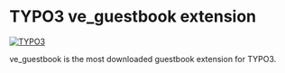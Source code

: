 # TYPO3 ve_guestbook extension

[![TYPO3](https://img.shields.io/badge/TYPO3-7.0.0-orange.svg?style=flat-square)](https://typo3.org/)

ve_guestbook is the most downloaded guestbook extension for TYPO3.
